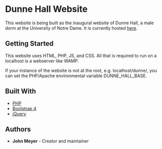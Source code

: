 # Dunne Hall Website

This website is being built as the inaugural website of Dunne Hall, a male dorm at the University of Notre Dame. It is currently hosted
[here](https://dunnehall.com).

## Getting Started

This website uses HTML, PHP, JS, and CSS. All that is required to run on a localhost is a webserver like WAMP.

If your instance of the website is not at the root, e.g. localhost/dunne/, you can set the PHP/Apache environmental variable DUNNE_HALL_BASE.

## Built With

* [PHP](http://php.net/manual/en/index.php)
* [Bootstrap 4](https://getbootstrap.com/docs/4.0/)
* [jQuery](https://api.jquery.com/)

## Authors
* **John Meyer** - Creator and maintainer
